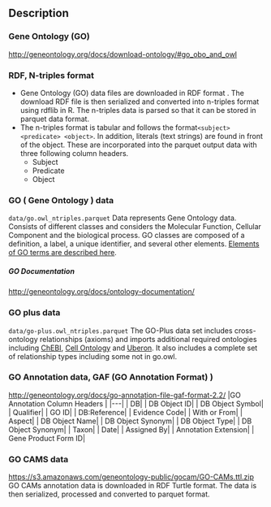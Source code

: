 ## Description

### Gene Ontology (GO)

http://geneontology.org/docs/download-ontology/#go_obo_and_owl

### RDF, N-triples format 
 - Gene Ontology (GO) data files are downloaded in RDF format . The download RDF file is then serialized and converted into n-triples format using rdflib in R. The n-triples data is parsed so that it can be stored in parquet data format. 
 - The n-triples format is tabular and follows the format```<subject> <predicate> <object>```. In addition, literals (text strings) are found in front of the object. These are incorporated into the parquet output data with three following column headers.  
	* Subject
	* Predicate
	* Object 

### GO ( Gene Ontology ) data 
```data/go.owl_ntriples.parquet```
Data represents Gene Ontology data. Consists of different classes and considers the Molecular Function, Cellular Component and the biological process. GO classes are composed of a definition, a label, a unique identifier, and several other elements.  [Elements of GO terms are described here](http://geneontology.org/docs/ontology/).

##### GO Documentation
http://geneontology.org/docs/ontology-documentation/

### GO plus data 
```data/go-plus.owl_ntriples.parquet```
The GO-Plus data set includes cross-ontology relationships (axioms) and imports additional required ontologies including [ChEBI](https://www.ebi.ac.uk/chebi/), [Cell Ontology](http://www.obofoundry.org/ontology/cl.html) and [Uberon](http://uberon.github.io/). It also includes a complete set of relationship types including some not in go.owl. 

### GO Annotation data, GAF (GO Annotation Format) )
http://geneontology.org/docs/go-annotation-file-gaf-format-2.2/
|GO Annotation Column Headers  | 
|---|
|  DB|
|  DB Object ID|
|  DB Object Symbol|
|  Qualifier|
|  GO ID|
|  DB:Reference|
|  Evidence Code|
|  With or From|
|  Aspect|
|  DB Object Name|
|  DB Object Synonym|
|  DB Object Type|
|  DB Object Synonym|
|  Taxon|
|  Date|
|  Assigned By|
|  Annotation Extension|
|  Gene Product Form ID|

### GO CAMS data
https://s3.amazonaws.com/geneontology-public/gocam/GO-CAMs.ttl.zip
GO CAMs annotation data is downloaded in RDF Turtle format. The data is then serialized, processed and converted to parquet format. 
 
